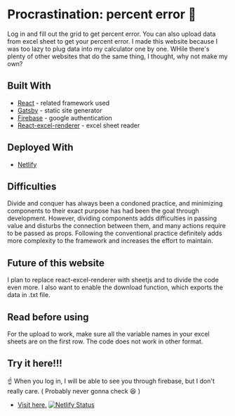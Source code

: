 # Procrastination: percent error :ghost:

Log in and fill out the grid to get percent error. You can also upload data from excel sheet to get your percent error.
I made this website because I was too lazy to plug data into my calculator one by one. WHile there's plenty of other websites that do 
the same thing, I thought, why not make my own?

## Built With

* [React](https://reactjs.org/) - related framework used
* [Gatsby](https://www.gatsbyjs.org) - static site generator
* [Firebase](https://firebase.google.com) - google authentication
* [React-excel-renderer](https://www.npmjs.com/package/react-excel-renderer) - excel sheet reader

## Deployed With

* [Netlify](https://netlify.com) 

## Difficulties

Divide and conquer has always been a condoned practice, and minimizing components to their exact purpose has had been the goal through 
development. However, dividing components adds difficulties in passing value and disturbs the connection between them, and many actions
require to be passed as props. Following the conventional practice definitely adds more complexity to the framework and increases the 
effort to maintain.

## Future of this website

I plan to replace react-excel-renderer with sheetjs and to divide the code even more. I also want to enable the download function, which
exports the data in .txt file.

## Read before using

For the upload to work, make sure all the variable names in your excel sheets are on the first row. The code does not work in other format.

## Try it here!!!

:point_up: When you log in, I will be able to see you through firebase, but I don't really care. ( Probably never gonna check :laughing: )

* [Visit here.](https://hungry-ptolemy-fd0d43.netlify.com/) 
[![Netlify Status](https://api.netlify.com/api/v1/badges/b61ff62f-31e6-4e09-94ad-4118f6e7dd89/deploy-status)](https://app.netlify.com/sites/hungry-ptolemy-fd0d43/deploys)

